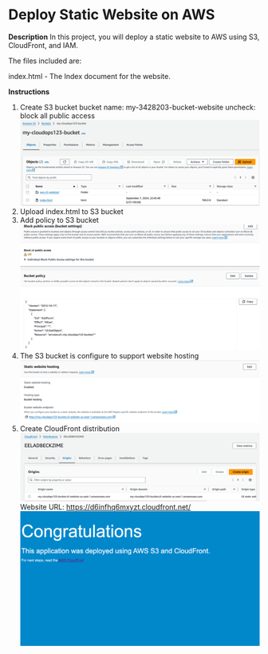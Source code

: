 # Deploy Static Website on AWS

**Description**
In this project, you will deploy a static website to AWS using S3, CloudFront, and IAM.

The files included are:

index.html - The Index document for the website.

**Instructions**
1. Create S3 bucket
    bucket name: my-3428203-bucket-website
    uncheck: block all public access
![](my-cloudops123-bucket-S3-bucket-S3-us-east-1.png)
2. Upload index.html to S3 bucket
3. Add policy to S3 bucket
![](my-cloudops123-bucket-S3-bucket-S3-policy.png)
4. The S3 bucket is configure to support website hosting
![](my-cloudops123-bucket-S3-bucket-S3-website-hosting.png)
5. Create CloudFront distribution
   ![](Amazon-CloudFront.png)
Website URL: https://d6infhq6mxyzt.cloudfront.net/
![](Sample-S3-website-udacity.png)

